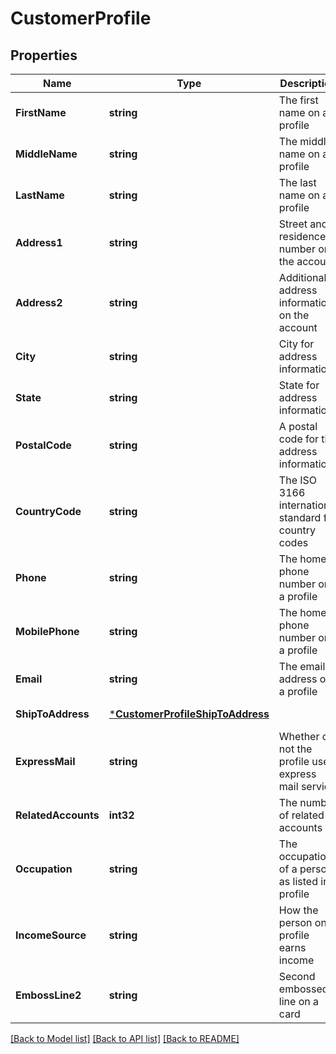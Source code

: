 # CustomerProfile

## Properties
Name | Type | Description | Notes
------------ | ------------- | ------------- | -------------
**FirstName** | **string** | The first name on a profile | [default to null]
**MiddleName** | **string** | The middle name on a profile | [default to null]
**LastName** | **string** | The last name on a profile | [default to null]
**Address1** | **string** | Street and residence number on the account | [default to null]
**Address2** | **string** | Additional address information on the account | [default to null]
**City** | **string** | City for address information | [default to null]
**State** | **string** | State for address information | [default to null]
**PostalCode** | **string** | A postal code for the address information | [optional] [default to null]
**CountryCode** | **string** | The ISO 3166 international standard for country codes | [default to null]
**Phone** | **string** | The home phone number on a profile | [optional] [default to null]
**MobilePhone** | **string** | The home phone number on a profile | [default to null]
**Email** | **string** | The email address on a profile | [default to null]
**ShipToAddress** | [***CustomerProfileShipToAddress**](CustomerProfile_ship_to_address.md) |  | [default to null]
**ExpressMail** | **string** | Whether or not the profile uses express mail service | [default to null]
**RelatedAccounts** | **int32** | The number of related accounts | [default to null]
**Occupation** | **string** | The occupation of a person as listed in a profile | [default to null]
**IncomeSource** | **string** | How the person on a profile earns income | [default to null]
**EmbossLine2** | **string** | Second embossed line on a card | [default to null]

[[Back to Model list]](../README.md#documentation-for-models) [[Back to API list]](../README.md#documentation-for-api-endpoints) [[Back to README]](../README.md)

